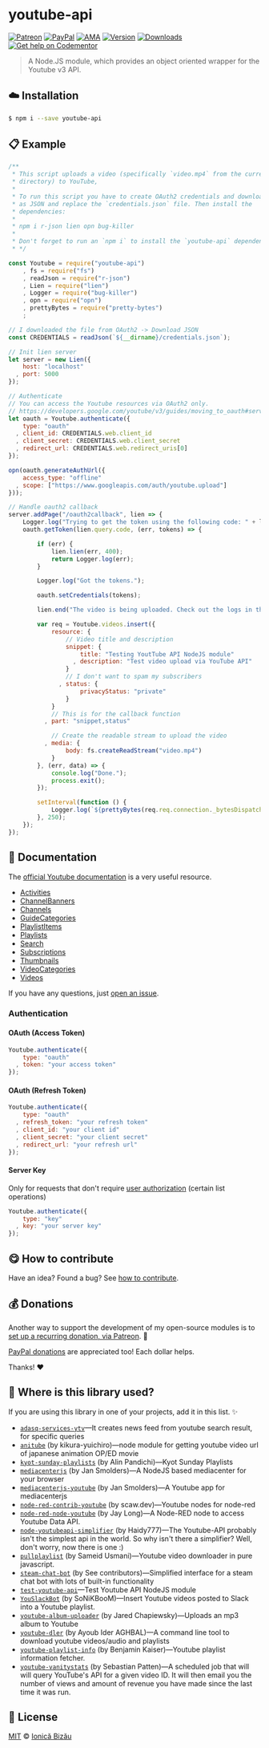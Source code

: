 
# youtube-api

 [![Patreon](https://img.shields.io/badge/Support%20me%20on-Patreon-%23e6461a.svg)][patreon] [![PayPal](https://img.shields.io/badge/%24-paypal-f39c12.svg)][paypal-donations] [![AMA](https://img.shields.io/badge/ask%20me-anything-1abc9c.svg)](https://github.com/IonicaBizau/ama) [![Version](https://img.shields.io/npm/v/youtube-api.svg)](https://www.npmjs.com/package/youtube-api) [![Downloads](https://img.shields.io/npm/dt/youtube-api.svg)](https://www.npmjs.com/package/youtube-api) [![Get help on Codementor](https://cdn.codementor.io/badges/get_help_github.svg)](https://www.codementor.io/johnnyb?utm_source=github&utm_medium=button&utm_term=johnnyb&utm_campaign=github)

> A Node.JS module, which provides an object oriented wrapper for the Youtube v3 API.

## :cloud: Installation

```sh
$ npm i --save youtube-api
```


## :clipboard: Example



```js
/**
 * This script uploads a video (specifically `video.mp4` from the current
 * directory) to YouTube,
 *
 * To run this script you have to create OAuth2 credentials and download them
 * as JSON and replace the `credentials.json` file. Then install the
 * dependencies:
 *
 * npm i r-json lien opn bug-killer
 *
 * Don't forget to run an `npm i` to install the `youtube-api` dependencies.
 * */

const Youtube = require("youtube-api")
    , fs = require("fs")
    , readJson = require("r-json")
    , Lien = require("lien")
    , Logger = require("bug-killer")
    , opn = require("opn")
    , prettyBytes = require("pretty-bytes")
    ;

// I downloaded the file from OAuth2 -> Download JSON
const CREDENTIALS = readJson(`${__dirname}/credentials.json`);

// Init lien server
let server = new Lien({
    host: "localhost"
  , port: 5000
});

// Authenticate
// You can access the Youtube resources via OAuth2 only.
// https://developers.google.com/youtube/v3/guides/moving_to_oauth#service_accounts
let oauth = Youtube.authenticate({
    type: "oauth"
  , client_id: CREDENTIALS.web.client_id
  , client_secret: CREDENTIALS.web.client_secret
  , redirect_url: CREDENTIALS.web.redirect_uris[0]
});

opn(oauth.generateAuthUrl({
    access_type: "offline"
  , scope: ["https://www.googleapis.com/auth/youtube.upload"]
}));

// Handle oauth2 callback
server.addPage("/oauth2callback", lien => {
    Logger.log("Trying to get the token using the following code: " + lien.query.code);
    oauth.getToken(lien.query.code, (err, tokens) => {

        if (err) {
            lien.lien(err, 400);
            return Logger.log(err);
        }

        Logger.log("Got the tokens.");

        oauth.setCredentials(tokens);

        lien.end("The video is being uploaded. Check out the logs in the terminal.");

        var req = Youtube.videos.insert({
            resource: {
                // Video title and description
                snippet: {
                    title: "Testing YoutTube API NodeJS module"
                  , description: "Test video upload via YouTube API"
                }
                // I don't want to spam my subscribers
              , status: {
                    privacyStatus: "private"
                }
            }
            // This is for the callback function
          , part: "snippet,status"

            // Create the readable stream to upload the video
          , media: {
                body: fs.createReadStream("video.mp4")
            }
        }, (err, data) => {
            console.log("Done.");
            process.exit();
        });

        setInterval(function () {
            Logger.log(`${prettyBytes(req.req.connection._bytesDispatched)} bytes uploaded.`);
        }, 250);
    });
});
```

## :memo: Documentation

The [official Youtube documentation](https://developers.google.com/youtube/v3/docs/) is a very useful resource.

 - [Activities](https://developers.google.com/youtube/v3/docs/activities)
 - [ChannelBanners](https://developers.google.com/youtube/v3/docs/channelBanners)
 - [Channels](https://developers.google.com/youtube/v3/docs/channels)
 - [GuideCategories](https://developers.google.com/youtube/v3/docs/guideCategories)
 - [PlaylistItems](https://developers.google.com/youtube/v3/docs/playlistItems)
 - [Playlists](https://developers.google.com/youtube/v3/docs/playlists)
 - [Search](https://developers.google.com/youtube/v3/docs/search)
 - [Subscriptions](https://developers.google.com/youtube/v3/docs/subscriptions)
 - [Thumbnails](https://developers.google.com/youtube/v3/docs/thumbnails)
 - [VideoCategories](https://developers.google.com/youtube/v3/docs/videoCategories)
 - [Videos](https://developers.google.com/youtube/v3/docs/videos)

If you have any questions, just [open an issue](https://github.com/IonicaBizau/youtube-api/issues/new).
### Authentication

#### OAuth (Access Token)
```js
Youtube.authenticate({
    type: "oauth"
  , token: "your access token"
});
```
#### OAuth (Refresh Token)
```js
Youtube.authenticate({
    type: "oauth"
  , refresh_token: "your refresh token"
  , client_id: "your client id"
  , client_secret: "your client secret"
  , redirect_url: "your refresh url"
});
```
#### Server Key
Only for requests that don't require [user authorization](https://developers.google.com/youtube/v3/guides/authentication) (certain list operations)
```js
Youtube.authenticate({
    type: "key"
  , key: "your server key"
});
```

## :yum: How to contribute
Have an idea? Found a bug? See [how to contribute][contributing].


## :moneybag: Donations

Another way to support the development of my open-source modules is
to [set up a recurring donation, via Patreon][patreon]. :rocket:

[PayPal donations][paypal-donations] are appreciated too! Each dollar helps.

Thanks! :heart:

## :dizzy: Where is this library used?
If you are using this library in one of your projects, add it in this list. :sparkles:


 - [`adasq-services-ytv`](https://github.com/adasq/adasq-services-ytv#readme)—It creates news feed from youtube search result, for specific queries
 - [`anitube`](https://github.com/temperman/animeClowler) (by kikura-yuichiro)—node module for getting youtube video url of japanese animation OP/ED movie
 - [`kyot-sunday-playlists`](https://github.com/apandichi/kyot-sunday-playlists) (by Alin Pandichi)—Kyot Sunday Playlists
 - [`mediacenterjs`](http://www.mediacenterjs.com) (by Jan Smolders)—A NodeJS based mediacenter for your browser
 - [`mediacenterjs-youtube`](http://www.mediacenterjs.com) (by Jan Smolders)—A Youtube app for mediacenterjs
 - [`node-red-contrib-youtube`](https://github.com/StefanWerW/node-red-contrib-youtube#readme) (by scaw.dev)—Youtube nodes for node-red
 - [`node-red-node-youtube`](https://github.com/jlong23/node-red-node-youtube#readme) (by Jay Long)—A Node-RED node to access Youtube Data API.
 - [`node-youtubeapi-simplifier`](https://github.com/Haidy777/node-youtubeAPI-simplifier) (by Haidy777)—The Youtube-API probably isn't the simplest api in the world. So why isn't there a simplifier? Well, don't worry, now there is one :)
 - [`pullplaylist`](https://github.com/sameid/pullplaylist) (by Sameid Usmani)—Youtube video downloader in pure javascript.
 - [`steam-chat-bot`](https://steam-chat-bot.github.io/node-steam-chat-bot) (by See contributors)—Simplified interface for a steam chat bot with lots of built-in functionality
 - [`test-youtube-api`](https://github.com/IonicaBizau/test-youtube-api)—Test Youtube API NodeJS module
 - [`YouSlackBot`](https://npmjs.com/package/YouSlackBot) (by SoNiKBooM)—Insert Youtube videos posted to Slack into a Youtube playlist.
 - [`youtube-album-uploader`](https://github.com/jpchip/youtube-album-uploader) (by Jared Chapiewsky)—Uploads an mp3 album to Youtube
 - [`youtube-dler`](https://github.com/iguider/youtube-dler#readme) (by Ayoub Ider AGHBAL)—A command line tool to download youtube videos/audio and playlists
 - [`youtube-playlist-info`](https://github.com/benkaiser/youtube-playlist-info) (by Benjamin Kaiser)—Youtube playlist information fetcher.
 - [`youtube-vanitystats`](https://npmjs.com/package/youtube-vanitystats) (by Sebastian Patten)—A scheduled job that will will query YouTube's API for a given video ID. It will then email you the number of views and amount of revenue you have made since the last time it was run.

## :scroll: License

[MIT][license] © [Ionică Bizău][website]

[patreon]: https://www.patreon.com/ionicabizau
[paypal-donations]: https://www.paypal.com/cgi-bin/webscr?cmd=_s-xclick&hosted_button_id=RVXDDLKKLQRJW
[donate-now]: http://i.imgur.com/6cMbHOC.png

[license]: http://showalicense.com/?fullname=Ionic%C4%83%20Biz%C4%83u%20%3Cbizauionica%40gmail.com%3E%20(http%3A%2F%2Fionicabizau.net)&year=2013#license-mit
[website]: http://ionicabizau.net
[contributing]: /CONTRIBUTING.md
[docs]: /DOCUMENTATION.md
